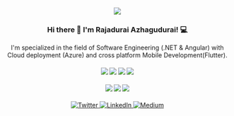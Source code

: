 <h3 align = "center">
 <img src="https://www.rexer.in/assets/logo.png">
</h3>
 
<h3 align = "center">
 Hi there 👋 I'm Rajadurai Azhagudurai!  💻
</h3>
  
<p align="center">
I'm specialized in the field of Software Engineering (.NET & Angular) with Cloud deployment (Azure) and cross platform Mobile Development(Flutter).
</p>

<h4 align = "center">
  <img src="https://img.shields.io/badge/c%23%20-%23239120.svg?&style=for-the-badge&logo=c-sharp&logoColor=white"> 
  <img src="https://img.shields.io/badge/html5%20-%23E34F26.svg?&style=for-the-badge&logo=html5&logoColor=white"> 
  <img src="https://img.shields.io/badge/css3%20-%231572B6.svg?&style=for-the-badge&logo=css3&logoColor=white">
  <img src="https://img.shields.io/badge/javascript%20-%23323330.svg?&style=for-the-badge&logo=javascript&logoColor=%23F7DF1E">
</h4>

<h4 align = "center">
  <img src="https://img.shields.io/badge/flutter%20-%2302569B.svg?&style=for-the-badge&logo=flutter&logoColor=white">
  <img src="https://img.shields.io/badge/angular%20-%23DD0031.svg?&style=for-the-badge&logo=angular&logoColor=white">
  <img src="https://img.shields.io/badge/microsoft%20azure%20-%230089D6.svg?&style=for-the-badge&logo=microsoft%20azure&logoColor=white">  
</h4>

<p align = "center">
  <a href="https://twitter.com/RajaduraiAz" target="_blank">
    <img src = "https://img.shields.io/badge/twitter-%231DA1F2.svg?&style=for-the-badge&logo=twitter&logoColor=white" alt = "Twitter" />
  </a>
  <a href="https://www.linkedin.com/in/RajaduraiAz" target="_blank">
    <img src = "https://img.shields.io/badge/linkedin-%230077B5.svg?&style=for-the-badge&logo=linkedin&logoColor=white" alt = "LinkedIn" />
  </a>
  <a href="https://medium.com/@RajaduraiAz" target="_blank">
    <img src = "https://img.shields.io/badge/medium-%2312100E.svg?&style=for-the-badge&logo=medium&logoColor=white" alt = "Medium" />
  </a>
</p>
